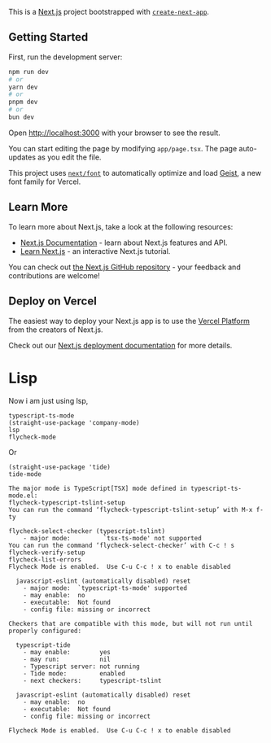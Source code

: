 This is a [Next.js](https://nextjs.org) project bootstrapped with [`create-next-app`](https://nextjs.org/docs/app/api-reference/cli/create-next-app).

## Getting Started

First, run the development server:

```bash
npm run dev
# or
yarn dev
# or
pnpm dev
# or
bun dev
```

Open [http://localhost:3000](http://localhost:3000) with your browser to see the result.

You can start editing the page by modifying `app/page.tsx`. The page auto-updates as you edit the file.

This project uses [`next/font`](https://nextjs.org/docs/app/building-your-application/optimizing/fonts) to automatically optimize and load [Geist](https://vercel.com/font), a new font family for Vercel.

## Learn More

To learn more about Next.js, take a look at the following resources:

- [Next.js Documentation](https://nextjs.org/docs) - learn about Next.js features and API.
- [Learn Next.js](https://nextjs.org/learn) - an interactive Next.js tutorial.

You can check out [the Next.js GitHub repository](https://github.com/vercel/next.js) - your feedback and contributions are welcome!

## Deploy on Vercel

The easiest way to deploy your Next.js app is to use the [Vercel Platform](https://vercel.com/new?utm_medium=default-template&filter=next.js&utm_source=create-next-app&utm_campaign=create-next-app-readme) from the creators of Next.js.

Check out our [Next.js deployment documentation](https://nextjs.org/docs/app/building-your-application/deploying) for more details.

# Lisp

Now i am just using lsp,
```
typescript-ts-mode
(straight-use-package 'company-mode)
lsp
flycheck-mode
```

Or
```
(straight-use-package 'tide)
tide-mode 

The major mode is TypeScript[TSX] mode defined in typescript-ts-mode.el:
flycheck-typescript-tslint-setup
You can run the command ‘flycheck-typescript-tslint-setup’ with M-x f-ty

flycheck-select-checker (typescript-tslint)
    - major mode:         `tsx-ts-mode' not supported
You can run the command ‘flycheck-select-checker’ with C-c ! s	
flycheck-verify-setup
flycheck-list-errors
Flycheck Mode is enabled.  Use C-u C-c ! x to enable disabled

  javascript-eslint (automatically disabled) reset
    - major mode:  `typescript-ts-mode' supported
    - may enable:  no
    - executable:  Not found
    - config file: missing or incorrect

Checkers that are compatible with this mode, but will not run until properly configured:

  typescript-tide
    - may enable:        yes
    - may run:           nil
    - Typescript server: not running
    - Tide mode:         enabled
    - next checkers:     typescript-tslint

  javascript-eslint (automatically disabled) reset
    - may enable:  no
    - executable:  Not found
    - config file: missing or incorrect

Flycheck Mode is enabled.  Use C-u C-c ! x to enable disabled

```
